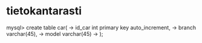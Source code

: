 # tietokantarasti

mysql> create table car(
    -> id_car int primary key auto_increment,
    -> branch varchar(45),
    -> model varchar(45)
    -> );